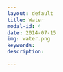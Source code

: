 ```yaml
---
layout: default
title: Water
modal-id: 4
date: 2014-07-15
img: water.png
keywords: 
description:

---
```

